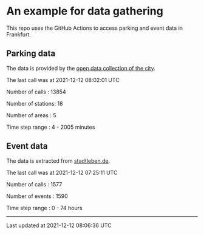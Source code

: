 # An example for data gathering

This repo uses the GitHub Actions to access parking and event data in Frankfurt.

## Parking data
The data is provided by the [open data collection of the city](https://www.offenedaten.frankfurt.de/).

The last call was at 2021-12-12 08:02:01 UTC

Number of calls   : 13854

Number of stations:    18

Number of areas   :     5

Time step range   :     4 -  2005 minutes


## Event data
The data is extracted from [stadtleben.de](https://stadtleben.de/frankfurt/).

The last call was at 2021-12-12 07:25:11 UTC

Number of calls   : 1577

Number of events  : 1590

Time step range   :    0 -   74 hours


----

Last updated at 2021-12-12 08:06:36 UTC
